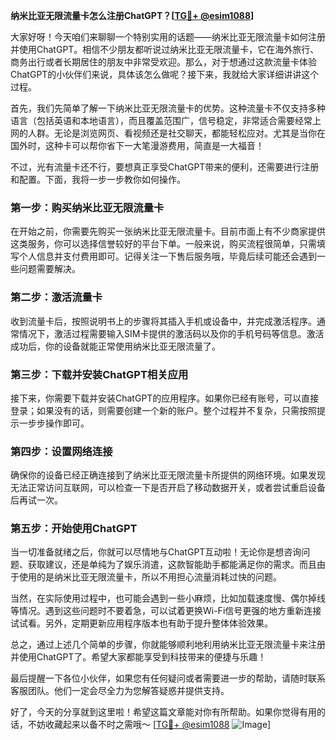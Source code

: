**纳米比亚无限流量卡怎么注册ChatGPT？[[TG💪+ @esim1088](https://t.me/s/esim1088)]**

大家好呀！今天咱们来聊聊一个特别实用的话题——纳米比亚无限流量卡如何注册并使用ChatGPT。相信不少朋友都听说过纳米比亚无限流量卡，它在海外旅行、商务出行或者长期居住的朋友中非常受欢迎。那么，对于想通过这款流量卡体验ChatGPT的小伙伴们来说，具体该怎么做呢？接下来，我就给大家详细讲讲这个过程。

首先，我们先简单了解一下纳米比亚无限流量卡的优势。这种流量卡不仅支持多种语言（包括英语和本地语言），而且覆盖范围广，信号稳定，非常适合需要经常上网的人群。无论是浏览网页、看视频还是社交聊天，都能轻松应对。尤其是当你在国外时，这种卡可以帮你省下一大笔漫游费用，简直是一大福音！

不过，光有流量卡还不行，要想真正享受ChatGPT带来的便利，还需要进行注册和配置。下面，我将一步一步教你如何操作。

### **第一步：购买纳米比亚无限流量卡**
在开始之前，你需要先购买一张纳米比亚无限流量卡。目前市面上有不少商家提供这类服务，你可以选择信誉较好的平台下单。一般来说，购买流程很简单，只需填写个人信息并支付费用即可。记得关注一下售后服务哦，毕竟后续可能还会遇到一些问题需要解决。

### **第二步：激活流量卡**
收到流量卡后，按照说明书上的步骤将其插入手机或设备中，并完成激活程序。通常情况下，激活过程需要输入SIM卡提供的激活码以及你的手机号码等信息。激活成功后，你的设备就能正常使用纳米比亚无限流量了。

### **第三步：下载并安装ChatGPT相关应用**
接下来，你需要下载并安装ChatGPT的应用程序。如果你已经有账号，可以直接登录；如果没有的话，则需要创建一个新的账户。整个过程并不复杂，只需按照提示一步步操作即可。

### **第四步：设置网络连接**
确保你的设备已经正确连接到了纳米比亚无限流量卡所提供的网络环境。如果发现无法正常访问互联网，可以检查一下是否开启了移动数据开关，或者尝试重启设备后再试一次。

### **第五步：开始使用ChatGPT**
当一切准备就绪之后，你就可以尽情地与ChatGPT互动啦！无论你是想咨询问题、获取建议，还是单纯为了娱乐消遣，这款智能助手都能满足你的需求。而且由于使用的是纳米比亚无限流量卡，所以不用担心流量消耗过快的问题。

当然，在实际使用过程中，也可能会遇到一些小麻烦，比如加载速度慢、偶尔掉线等情况。遇到这些问题时不要着急，可以试着更换Wi-Fi信号更强的地方重新连接试试看。另外，定期更新应用程序版本也有助于提升整体体验效果。

总之，通过上述几个简单的步骤，你就能够顺利地利用纳米比亚无限流量卡来注册并使用ChatGPT了。希望大家都能享受到科技带来的便捷与乐趣！

最后提醒一下各位小伙伴，如果您有任何疑问或者需要进一步的帮助，请随时联系客服团队。他们一定会尽全力为您解答疑惑并提供支持。

好了，今天的分享就到这里啦！希望这篇文章能对你有所帮助。如果你觉得有用的话，不妨收藏起来以备不时之需哦～ [[TG💪+ @esim1088](https://t.me/s/esim1088) ![Image](https://i.postimg.cc/4NQfJmqS/Snipaste-2025-05-13-00-14-12.png)]